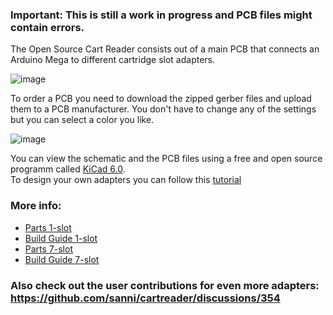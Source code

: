### Important: This is still a work in progress and PCB files might contain errors.    

The Open Source Cart Reader consists out of a main PCB that connects an Arduino Mega to different cartridge slot adapters.     

![image](https://dl.dropboxusercontent.com/s/eks6s6zzfo6ahqr/hw42.jpg?dl=1)   

To order a PCB you need to download the zipped gerber files and upload them to a PCB manufacturer. You don't have to change any of the settings but you can select a color you like.    

![image](https://dl.dropboxusercontent.com/s/vj4uffa2oox8prk/finished%20%281%29.JPG?dl=1)   

You can view the schematic and the PCB files using a free and open source programm called [KiCad 6.0](https://www.kicad.org/).   
To design your own adapters you can follow this [tutorial](https://github.com/sanni/cartreader/wiki/Designing-your-own-Adapters)   

### More info:    
- [Parts 1-slot](https://github.com/sanni/cartreader/wiki/Parts-needed)   
- [Build Guide 1-slot](https://github.com/sanni/cartreader/wiki/Build-Guide)  
- [Parts 7-slot](https://github.com/sanni/cartreader/wiki/Parts-List)    
- [Build Guide 7-slot](https://github.com/sanni/cartreader/wiki/Build-Instructions)    

### Also check out the user contributions for even more adapters: https://github.com/sanni/cartreader/discussions/354    
